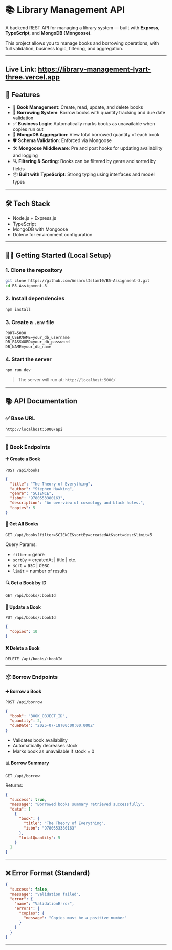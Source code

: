 # 📚 Library Management API

A backend REST API for managing a library system — built with **Express**, **TypeScript**, and **MongoDB (Mongoose)**.

This project allows you to manage books and borrowing operations, with full validation, business logic, filtering, and aggregation.

---
## Live Link: https://library-management-lyart-three.vercel.app


## 🚀 Features

- 📘 **Book Management**: Create, read, update, and delete books
- 🧾 **Borrowing System**: Borrow books with quantity tracking and due date validation
- ✅ **Business Logic**: Automatically marks books as unavailable when copies run out
- 🧠 **MongoDB Aggregation**: View total borrowed quantity of each book
- 🛡️ **Schema Validation**: Enforced via Mongoose
- 🛠️ **Mongoose Middleware**: Pre and post hooks for updating availability and logging
- 🔍 **Filtering & Sorting**: Books can be filtered by genre and sorted by fields
- 📦 **Built with TypeScript**: Strong typing using interfaces and model types

---

## 🛠️ Tech Stack

- Node.js + Express.js
- TypeScript
- MongoDB with Mongoose
- Dotenv for environment configuration

---

## 🧑‍💻 Getting Started (Local Setup)

### 1. Clone the repository

```bash
git clone https://github.com/AnsarulIslam10/B5-Assignment-3.git
cd B5-Assignment-3
````

### 2. Install dependencies

```bash
npm install
```

### 3. Create a `.env` file

```env
PORT=5000
DB_USERNAME=your_db_username
DB_PASSWORD=your_db_password
DB_NAME=your_db_name
```

### 4. Start the server

```bash
npm run dev
```

> The server will run at: `http://localhost:5000/`

---

## 📚 API Documentation

### ✅ Base URL

```
http://localhost:5000/api
```

---

### 📘 Book Endpoints

#### ➕ Create a Book

`POST /api/books`

```json
{
  "title": "The Theory of Everything",
  "author": "Stephen Hawking",
  "genre": "SCIENCE",
  "isbn": "9780553380163",
  "description": "An overview of cosmology and black holes.",
  "copies": 5
}
```

#### 📖 Get All Books

`GET /api/books?filter=SCIENCE&sortBy=createdAt&sort=desc&limit=5`

Query Params:

* `filter` = genre
* `sortBy` = createdAt | title | etc.
* `sort` = asc | desc
* `limit` = number of results

#### 🔍 Get a Book by ID

`GET /api/books/:bookId`

#### 📝 Update a Book

`PUT /api/books/:bookId`

```json
{
  "copies": 10
}
```

#### ❌ Delete a Book

`DELETE /api/books/:bookId`

---

### 📦 Borrow Endpoints

#### ➕ Borrow a Book

`POST /api/borrow`

```json
{
  "book": "BOOK_OBJECT_ID",
  "quantity": 2,
  "dueDate": "2025-07-18T00:00:00.000Z"
}
```

* Validates book availability
* Automatically decreases stock
* Marks book as unavailable if stock = 0

#### 📊 Borrow Summary

`GET /api/borrow`

Returns:

```json
{
  "success": true,
  "message": "Borrowed books summary retrieved successfully",
  "data": [
    {
      "book": {
        "title": "The Theory of Everything",
        "isbn": "9780553380163"
      },
      "totalQuantity": 5
    }
  ]
}
```

---

## ❌ Error Format (Standard)

```json
{
  "success": false,
  "message": "Validation failed",
  "error": {
    "name": "ValidationError",
    "errors": {
      "copies": {
        "message": "Copies must be a positive number"
      }
    }
  }
}
```

---